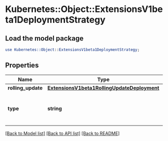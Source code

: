 # Kubernetes::Object::ExtensionsV1beta1DeploymentStrategy

## Load the model package
```perl
use Kubernetes::Object::ExtensionsV1beta1DeploymentStrategy;
```

## Properties
Name | Type | Description | Notes
------------ | ------------- | ------------- | -------------
**rolling_update** | [**ExtensionsV1beta1RollingUpdateDeployment**](ExtensionsV1beta1RollingUpdateDeployment.md) |  | [optional] 
**type** | **string** | Type of deployment. Can be \&quot;Recreate\&quot; or \&quot;RollingUpdate\&quot;. Default is RollingUpdate. | [optional] 

[[Back to Model list]](../README.md#documentation-for-models) [[Back to API list]](../README.md#documentation-for-api-endpoints) [[Back to README]](../README.md)


